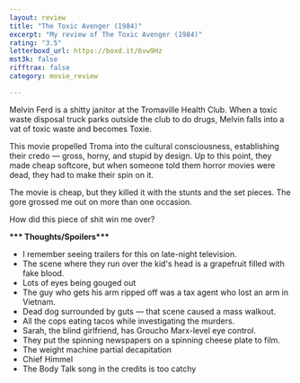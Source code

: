 ```yaml
---
layout: review
title: "The Toxic Avenger (1984)"
excerpt: "My review of The Toxic Avenger (1984)"
rating: "3.5"
letterboxd_url: https://boxd.it/6vw9Hz
mst3k: false
rifftrax: false
category: movie_review

---
```


Melvin Ferd is a shitty janitor at the Tromaville Health Club. When a toxic waste disposal truck parks outside the club to do drugs, Melvin falls into a vat of toxic waste and becomes Toxie.

This movie propelled Troma into the cultural consciousness, establishing their credo — gross, horny, and stupid by design. Up to this point, they made cheap softcore, but when someone told them horror movies were dead, they had to make their spin on it.

The movie is cheap, but they killed it with the stunts and the set pieces. The gore grossed me out on more than one occasion.

How did this piece of shit win me over?


<b>*** Thoughts/Spoilers***</b>
* I remember seeing trailers for this on late-night television.
* The scene where they run over the kid's head is a grapefruit filled with fake blood.
* Lots of eyes being gouged out
* The guy who gets his arm ripped off was a tax agent who lost an arm in Vietnam.
* Dead dog surrounded by guts — that scene caused a mass walkout.
* All the cops eating tacos while investigating the murders.
* Sarah, the blind girlfriend, has Groucho Marx-level eye control.
* They put the spinning newspapers on a spinning cheese plate to film.
* The weight machine partial decapitation
* Chief Himmel
* The Body Talk song in the credits is too catchy